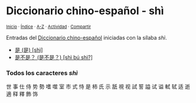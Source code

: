# Diccionario chino-español - shì
<sup>[Inicio](../index.md) · [Índice](../indices/chino-espanol.md#sílaba-shi) · [A-Z](../indices/alfabetico.md) · [Actividad](../indices/actividad.md) · [Compartir](https://x.com/intent/tweet?text=Entradas%20del%20Diccionario%20chino-espa%C3%B1ol%20iniciadas%20en%20%C2%ABsh%C3%AC%C2%BB.%0A%E2%86%92%20https%3A%2F%2Fjucardus.github.io%2Findices%2Fchino-espanol-shi4.html%0A%0A%23chn_espnl_jucardus%20%23indcs_jucardus%0A%40jucardus)</sup>

Entradas del [Diccionario chino-español](../indices/chino-espanol.md#sílaba-shi) iniciadas con la sílaba _shì_.

* [是 (是) [shì]](../contenido/s/h/i/shi4-26159.md)
* [是不是？ (是不是？) [shì bú shì?]](../contenido/s/h/i/shi4-bu2-shi4.md)

### Todos los caracteres _shì_

世 事 仕 侍 势 勢 嗜 噬 室 市 式 恃 是 柿 氏 示 舐 視 视 試 誓 謚 试 谥 軾 轼 适 逝 適 释 釋 飾 饰
